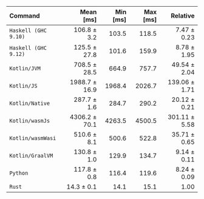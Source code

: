 | Command | Mean [ms] | Min [ms] | Max [ms] | Relative |
|:---|---:|---:|---:|---:|
| `Haskell (GHC 9.10)` | 106.8 ± 3.2 | 103.5 | 118.5 | 7.47 ± 0.23 |
| `Haskell (GHC 9.12)` | 125.5 ± 27.8 | 101.6 | 159.9 | 8.78 ± 1.95 |
| `Kotlin/JVM` | 708.5 ± 28.5 | 664.9 | 757.7 | 49.54 ± 2.04 |
| `Kotlin/JS` | 1988.7 ± 16.9 | 1968.4 | 2026.7 | 139.06 ± 1.71 |
| `Kotlin/Native` | 287.7 ± 1.6 | 284.7 | 290.2 | 20.12 ± 0.21 |
| `Kotlin/wasmJs` | 4306.2 ± 70.1 | 4263.5 | 4500.5 | 301.11 ± 5.58 |
| `Kotlin/wasmWasi` | 510.6 ± 8.1 | 500.6 | 522.8 | 35.71 ± 0.65 |
| `Kotlin/GraalVM` | 130.8 ± 1.0 | 129.9 | 134.7 | 9.14 ± 0.11 |
| `Python` | 117.8 ± 0.8 | 116.4 | 119.6 | 8.24 ± 0.09 |
| `Rust` | 14.3 ± 0.1 | 14.1 | 15.1 | 1.00 |
